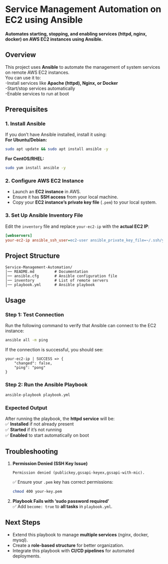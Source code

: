 # Service Management Automation on EC2 using Ansible

**Automates starting, stopping, and enabling services (httpd, nginx, docker) on AWS EC2 instances using Ansible.**  

## Overview
This project uses **Ansible** to automate the management of system services on remote AWS EC2 instances.  
You can use it to:  
 -Install services like **Apache (httpd), Nginx, or Docker**  
 -Start/stop services automatically  
 -Enable services to run at boot  

## Prerequisites
### 1. Install Ansible
If you don’t have Ansible installed, install it using:  
**For Ubuntu/Debian:**  
```bash
sudo apt update && sudo apt install ansible -y
```
**For CentOS/RHEL:**  
```bash
sudo yum install ansible -y
```

### 2. Configure AWS EC2 Instance
- Launch an **EC2 instance** in AWS.  
- Ensure it has **SSH access** from your local machine.  
- Copy your **EC2 instance’s private key file** (`.pem`) to your local system.  

### 3. Set Up Ansible Inventory File
Edit the `inventory` file and replace `your-ec2-ip` with the **actual EC2 IP**:
```ini
[webservers]
your-ec2-ip ansible_ssh_user=ec2-user ansible_private_key_file=~/.ssh/your-key.pem
```

## Project Structure
```
Service-Management-Automation/
│── README.md         # Documentation  
│── ansible.cfg       # Ansible configuration file  
│── inventory         # List of remote servers  
│── playbook.yml      # Ansible playbook  
```

## Usage
### Step 1: Test Connection
Run the following command to verify that Ansible can connect to the EC2 instance:  
```bash
ansible all -m ping
```

If the connection is successful, you should see:  
```
your-ec2-ip | SUCCESS => {
    "changed": false,
    "ping": "pong"
}
```

### Step 2: Run the Ansible Playbook
```bash
ansible-playbook playbook.yml
```

### Expected Output
After running the playbook, the **httpd service** will be:  
✅ **Installed** if not already present  
✅ **Started** if it’s not running  
✅ **Enabled** to start automatically on boot  

## Troubleshooting
1. **Permission Denied (SSH Key Issue)**  
   ```
   Permission denied (publickey,gssapi-keyex,gssapi-with-mic).
   ```
   ✅ Ensure your `.pem` key has correct permissions:  
   ```bash
   chmod 400 your-key.pem
   ```

2. **Playbook Fails with ‘sudo password required’**  
   ✅ Add `become: true` to **all tasks** in `playbook.yml`.  

## Next Steps
- Extend this playbook to manage **multiple services** (nginx, docker, mysql).  
- Create a **role-based structure** for better organization.  
- Integrate this playbook with **CI/CD pipelines** for automated deployments.  
